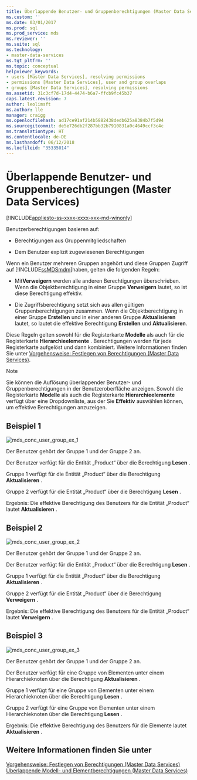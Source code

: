 ```yaml
---
title: Überlappende Benutzer- und Gruppenberechtigungen (Master Data Services) | Microsoft-Dokumentation
ms.custom: ''
ms.date: 03/01/2017
ms.prod: sql
ms.prod_service: mds
ms.reviewer: ''
ms.suite: sql
ms.technology:
- master-data-services
ms.tgt_pltfrm: ''
ms.topic: conceptual
helpviewer_keywords:
- users [Master Data Services], resolving permissions
- permissions [Master Data Services], user and group overlaps
- groups [Master Data Services], resolving permissions
ms.assetid: 31c3cf7d-17d4-4474-b6a7-ffcb9fc45b37
caps.latest.revision: 7
author: leolimsft
ms.author: lle
manager: craigg
ms.openlocfilehash: ad17ce91af214b5882438dedb625a8384b7f5d94
ms.sourcegitcommit: de5e726db2f287bb32b7910831a0c4649ccf3c4c
ms.translationtype: HT
ms.contentlocale: de-DE
ms.lasthandoff: 06/12/2018
ms.locfileid: "35335014"
---
```

# <a name="overlapping-user-and-group-permissions-master-data-services"></a>Überlappende Benutzer- und Gruppenberechtigungen (Master Data Services)

[!INCLUDE[appliesto-ss-xxxx-xxxx-xxx-md-winonly](../includes/appliesto-ss-xxxx-xxxx-xxx-md-winonly.md)]

  Benutzerberechtigungen basieren auf:  
  
-   Berechtigungen aus Gruppenmitgliedschaften  
  
-   Dem Benutzer explizit zugewiesenen Berechtigungen  
  
 Wenn ein Benutzer mehreren Gruppen angehört und diese Gruppen Zugriff auf [!INCLUDE[ssMDSmdm](../includes/ssmdsmdm-md.md)]haben, gelten die folgenden Regeln:  
  
-   Mit**Verweigern** werden alle anderen Berechtigungen überschrieben. Wenn die Objektberechtigung in einer Gruppe **Verweigern** lautet, so ist diese Berechtigung effektiv.  
  
-   Die Zugriffsberechtigung setzt sich aus allen gültigen Gruppenberechtigungen zusammen. Wenn die Objektberechtigung in einer Gruppe **Erstellen** und in einer anderen Gruppe **Aktualisieren** lautet, so lautet die effektive Berechtigung **Erstellen** und **Aktualisieren**.  
  
 Diese Regeln gelten sowohl für die Registerkarte **Modelle** als auch für die Registerkarte **Hierarchieelemente** . Berechtigungen werden für jede Registerkarte aufgelöst und dann kombiniert. Weitere Informationen finden Sie unter [Vorgehensweise: Festlegen von Berechtigungen &#40;Master Data Services&#41;](../master-data-services/how-permissions-are-determined-master-data-services.md).  
  
> [!NOTE]  
>  Sie können die Auflösung überlappender Benutzer- und Gruppenberechtigungen in der Benutzeroberfläche anzeigen. Sowohl die Registerkarte **Modelle** als auch die Registerkarte **Hierarchieelemente** verfügt über eine Dropdownliste, aus der Sie **Effektiv** auswählen können, um effektive Berechtigungen anzuzeigen.  
  
## <a name="example-1"></a>Beispiel 1  
 ![mds_conc_user_group_ex_1](../master-data-services/media/mds-conc-user-group-ex-1.gif "mds_conc_user_group_ex_1")  
  
 Der Benutzer gehört der Gruppe 1 und der Gruppe 2 an.  
  
 Der Benutzer verfügt für die Entität „Product“ über die Berechtigung **Lesen** .  
  
 Gruppe 1 verfügt für die Entität „Product“ über die Berechtigung **Aktualisieren** .  
  
 Gruppe 2 verfügt für die Entität „Product“ über die Berechtigung **Lesen** .  
  
 Ergebnis: Die effektive Berechtigung des Benutzers für die Entität „Product“ lautet **Aktualisieren** .  
  
## <a name="example-2"></a>Beispiel 2  
 ![mds_conc_user_group_ex_2](../master-data-services/media/mds-conc-user-group-ex-2.gif "mds_conc_user_group_ex_2")  
  
 Der Benutzer gehört der Gruppe 1 und der Gruppe 2 an.  
  
 Der Benutzer verfügt für die Entität „Product“ über die Berechtigung **Lesen** .  
  
 Gruppe 1 verfügt für die Entität „Product“ über die Berechtigung **Aktualisieren** .  
  
 Gruppe 2 verfügt für die Entität „Product“ über die Berechtigung **Verweigern** .  
  
 Ergebnis: Die effektive Berechtigung des Benutzers für die Entität „Product“ lautet **Verweigern** .  
  
## <a name="example-3"></a>Beispiel 3  
 ![mds_conc_user_group_ex_3](../master-data-services/media/mds-conc-user-group-ex-3.gif "mds_conc_user_group_ex_3")  
  
 Der Benutzer gehört der Gruppe 1 und der Gruppe 2 an.  
  
 Der Benutzer verfügt für eine Gruppe von Elementen unter einem Hierarchieknoten über die Berechtigung **Aktualisieren** .  
  
 Gruppe 1 verfügt für eine Gruppe von Elementen unter einem Hierarchieknoten über die Berechtigung **Lesen** .  
  
 Gruppe 2 verfügt für eine Gruppe von Elementen unter einem Hierarchieknoten über die Berechtigung **Lesen** .  
  
 Ergebnis: Die effektive Berechtigung des Benutzers für die Elemente lautet **Aktualisieren** .  
  
## <a name="see-also"></a>Weitere Informationen finden Sie unter  
 [Vorgehensweise: Festlegen von Berechtigungen &#40;Master Data Services&#41;](../master-data-services/how-permissions-are-determined-master-data-services.md)   
 [Überlappende Modell- und Elementberechtigungen &#40;Master Data Services&#41;](../master-data-services/overlapping-model-and-member-permissions-master-data-services.md)  
  
  
